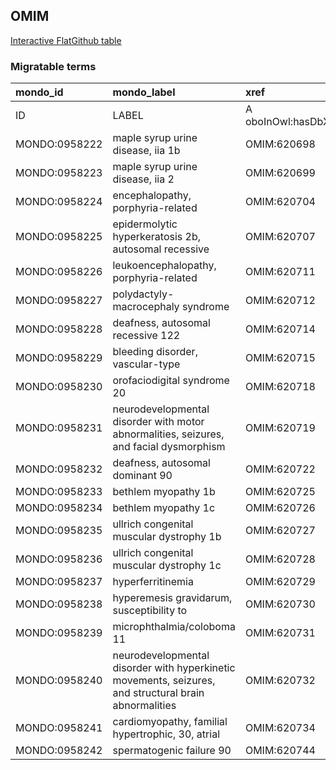 ## OMIM
[Interactive FlatGithub table](https://flatgithub.com/monarch-initiative/mondo-ingest?filename=src/ontology/slurp/omim.tsv)

### Migratable terms
| mondo_id      | mondo_label                                                                                           | xref                 | xref_source                | original_label                                                                                        | definition    | parents   |
|:--------------|:------------------------------------------------------------------------------------------------------|:---------------------|:---------------------------|:------------------------------------------------------------------------------------------------------|:--------------|:----------|
| ID            | LABEL                                                                                                 | A oboInOwl:hasDbXref | >A oboInOwl:source SPLIT=| |                                                                                                       | A IAO:0000115 | SC %      |
| MONDO:0958222 | maple syrup urine disease,  iia 1b                                                                    | OMIM:620698          | MONDO:equivalentTo         | maple syrup urine disease,  iia 1b                                                                    |               |           |
| MONDO:0958223 | maple syrup urine disease,  iia 2                                                                     | OMIM:620699          | MONDO:equivalentTo         | maple syrup urine disease,  iia 2                                                                     |               |           |
| MONDO:0958224 | encephalopathy, porphyria-related                                                                     | OMIM:620704          | MONDO:equivalentTo         | encephalopathy, porphyria-related                                                                     |               |           |
| MONDO:0958225 | epidermolytic hyperkeratosis 2b, autosomal recessive                                                  | OMIM:620707          | MONDO:equivalentTo         | epidermolytic hyperkeratosis 2b, autosomal recessive                                                  |               |           |
| MONDO:0958226 | leukoencephalopathy, porphyria-related                                                                | OMIM:620711          | MONDO:equivalentTo         | leukoencephalopathy, porphyria-related                                                                |               |           |
| MONDO:0958227 | polydactyly-macrocephaly syndrome                                                                     | OMIM:620712          | MONDO:equivalentTo         | polydactyly-macrocephaly syndrome                                                                     |               |           |
| MONDO:0958228 | deafness, autosomal recessive 122                                                                     | OMIM:620714          | MONDO:equivalentTo         | deafness, autosomal recessive 122                                                                     |               |           |
| MONDO:0958229 | bleeding disorder, vascular-type                                                                      | OMIM:620715          | MONDO:equivalentTo         | bleeding disorder, vascular-type                                                                      |               |           |
| MONDO:0958230 | orofaciodigital syndrome 20                                                                           | OMIM:620718          | MONDO:equivalentTo         | orofaciodigital syndrome 20                                                                           |               |           |
| MONDO:0958231 | neurodevelopmental disorder with motor abnormalities, seizures, and facial dysmorphism                | OMIM:620719          | MONDO:equivalentTo         | neurodevelopmental disorder with motor abnormalities, seizures, and facial dysmorphism                |               |           |
| MONDO:0958232 | deafness, autosomal dominant 90                                                                       | OMIM:620722          | MONDO:equivalentTo         | deafness, autosomal dominant 90                                                                       |               |           |
| MONDO:0958233 | bethlem myopathy 1b                                                                                   | OMIM:620725          | MONDO:equivalentTo         | bethlem myopathy 1b                                                                                   |               |           |
| MONDO:0958234 | bethlem myopathy 1c                                                                                   | OMIM:620726          | MONDO:equivalentTo         | bethlem myopathy 1c                                                                                   |               |           |
| MONDO:0958235 | ullrich congenital muscular dystrophy 1b                                                              | OMIM:620727          | MONDO:equivalentTo         | ullrich congenital muscular dystrophy 1b                                                              |               |           |
| MONDO:0958236 | ullrich congenital muscular dystrophy 1c                                                              | OMIM:620728          | MONDO:equivalentTo         | ullrich congenital muscular dystrophy 1c                                                              |               |           |
| MONDO:0958237 | hyperferritinemia                                                                                     | OMIM:620729          | MONDO:equivalentTo         | hyperferritinemia                                                                                     |               |           |
| MONDO:0958238 | hyperemesis gravidarum, susceptibility to                                                             | OMIM:620730          | MONDO:equivalentTo         | hyperemesis gravidarum, susceptibility to                                                             |               |           |
| MONDO:0958239 | microphthalmia/coloboma 11                                                                            | OMIM:620731          | MONDO:equivalentTo         | microphthalmia/coloboma 11                                                                            |               |           |
| MONDO:0958240 | neurodevelopmental disorder with hyperkinetic movements, seizures, and structural brain abnormalities | OMIM:620732          | MONDO:equivalentTo         | neurodevelopmental disorder with hyperkinetic movements, seizures, and structural brain abnormalities |               |           |
| MONDO:0958241 | cardiomyopathy, familial hypertrophic, 30, atrial                                                     | OMIM:620734          | MONDO:equivalentTo         | cardiomyopathy, familial hypertrophic, 30, atrial                                                     |               |           |
| MONDO:0958242 | spermatogenic failure 90                                                                              | OMIM:620744          | MONDO:equivalentTo         | spermatogenic failure 90                                                                              |               |           |